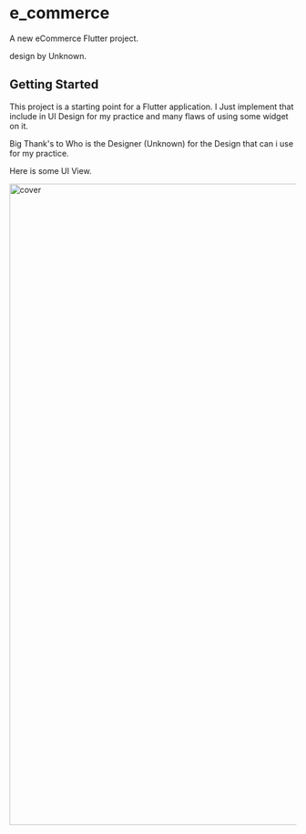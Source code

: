 # e_commerce

A new eCommerce Flutter project.

design by Unknown.

## Getting Started

This project is a starting point for a Flutter application. I Just implement that include in UI Design for my practice and many flaws of using some widget on it.

Big Thank's to Who is the Designer (Unknown) for the Design that can i use for my practice.

Here is some UI View.

<img width="1127" alt="cover" src="https://user-images.githubusercontent.com/42954205/132831131-383fd3dd-cda9-4251-8474-071aec7185c6.png">

